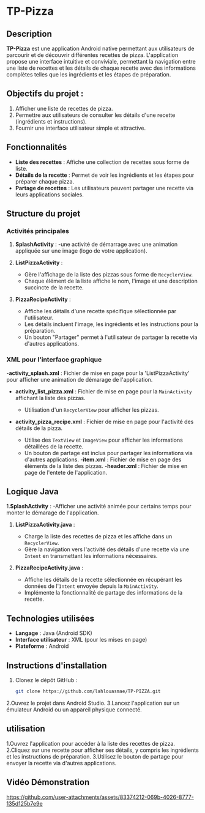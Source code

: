 # TP-Pizza

## Description
**TP-Pizza** est une application Android native permettant aux utilisateurs de parcourir et de découvrir différentes recettes de pizza. L'application propose une interface intuitive et conviviale, permettant la navigation entre une liste de recettes et les détails de chaque recette avec des informations complètes telles que les ingrédients et les étapes de préparation.

## Objectifs du projet :
1. Afficher une liste de recettes de pizza.
2. Permettre aux utilisateurs de consulter les détails d'une recette (ingrédients et instructions).
3. Fournir une interface utilisateur simple et attractive.

## Fonctionnalités
- **Liste des recettes** : Affiche une collection de recettes sous forme de liste.
- **Détails de la recette** : Permet de voir les ingrédients et les étapes pour préparer chaque pizza.
- **Partage de recettes** : Les utilisateurs peuvent partager une recette via leurs applications sociales.

## Structure du projet

### Activités principales
1. **SplashActivity** :
-une activité de démarrage avec une animation appliquée sur une 
image (logo de votre application). 
2. **ListPizzaActivity** : 
   - Gère l'affichage de la liste des pizzas sous forme de `RecyclerView`.
   - Chaque élément de la liste affiche le nom, l'image et une description succincte de la recette.

3. **PizzaRecipeActivity** :
   - Affiche les détails d'une recette spécifique sélectionnée par l'utilisateur.
   - Les détails incluent l'image, les ingrédients et les instructions pour la préparation.
   - Un bouton "Partager" permet à l'utilisateur de partager la recette via d'autres applications.

### XML pour l'interface graphique

-**activity_splash.xml** : Fichier de mise en page pour la 'ListPizzaActivity' pour afficher une animation de démarage de l'application.
- **activity_list_pizza.xml** : Fichier de mise en page pour la `MainActivity` affichant la liste des pizzas.
  - Utilisation d'un `RecyclerView` pour afficher les pizzas.
  
- **activity_pizza_recipe.xml** : Fichier de mise en page pour l'activité des détails de la pizza.
  - Utilise des `TextView` et `ImageView` pour afficher les informations détaillées de la recette.
  - Un bouton de partage est inclus pour partager les informations via d'autres applications.
-**item.xml** : Fichier de mise en page des éléments de la liste des pizzas.
-**header.xml** : Fichier de mise en page de l'entete de l'application.  

## Logique Java
1.**SplashActivity** :
   -Afficher une activité animée pour certains temps pour monter le démarage de l'application.
1. **ListPizzaActivity.java** :
   - Charge la liste des recettes de pizza et les affiche dans un `RecyclerView`.
   - Gère la navigation vers l'activité des détails d'une recette via une `Intent` en transmettant les informations nécessaires.

2. **PizzaRecipeActivity.java** :
   - Affiche les détails de la recette sélectionnée en récupérant les données de l'`Intent` envoyée depuis la `MainActivity`.
   - Implémente la fonctionnalité de partage des informations de la recette.

## Technologies utilisées
- **Langage** : Java (Android SDK)
- **Interface utilisateur** : XML (pour les mises en page)
- **Plateforme** : Android

## Instructions d'installation

1. Clonez le dépôt GitHub :
   ```bash
   git clone https://github.com/lahlouasmae/TP-PIZZA.git
2.Ouvrez le projet dans Android Studio.
3.Lancez l'application sur un émulateur Android ou un appareil physique connecté.

## utilisation
1.Ouvrez l'application pour accéder à la liste des recettes de pizza.
2.Cliquez sur une recette pour afficher ses détails, y compris les ingrédients et les instructions de préparation.
3.Utilisez le bouton de partage pour envoyer la recette via d'autres applications.

## Vidéo Démonstration
https://github.com/user-attachments/assets/83374212-069b-4026-8777-135d125b7e9e
